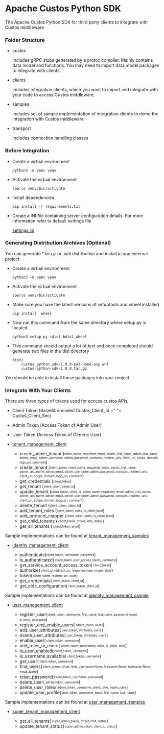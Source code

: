 # Apache Custos Python SDK
The Apache Custos Python SDK for  third party clients to  integrate with Custos middleware


### Folder Structure

 - custos
      
    Includes gRPC stubs generated by a protoc compiler. Mainly contains data model and functions. You may 
              need to import data model packages to integrate with clients. 
              
 - clients
      
     Includes integration clients, which you want to import and integrate with your code to access Custos middleware.
              
 - samples
      
   Includes set of sample implementation of  integration clients to demo the integration with  Custos middleware
              
 - transport
 
   Includes connection handling classes 
              

### Before  Integration

  -  Create a virtual environment
                
       ```
       python3 -m venv venv
        ```    
  -  Activate the virtual environment
        
       ```
       source venv/bin/activate
       ```
  -  Install dependencies
            
       ```
       pip install -r requirements.txt
       ```
  -  Create a INI file containing server configuration details. For more information refer to default settings file
            
       [settings.ini](custos/transport/settings.ini)
       
### Generating Distribution Archives (Optional)

   You can generate *.tar.gz or .whl distribution and install to any external project. 
   
   -  Create a virtual environment
                
       ```
       python3 -m venv venv
        ```    
   -  Activate the virtual environment
        
       ```
       source venv/bin/activate
       ```
   - Make sure you have the latest versions of setuptools and wheel installed
    
       ```
       pip install  wheel
       ``` 
     
   - Now run this command from the same directory where setup.py is located
   
        ```
        python3 setup.py sdist bdist_wheel
        ```
   - This command should output a lot of text and once completed should generate two files in the dist directory
   
        ```
        dist/
            custos_python_sdk-1.0.0-py3-none-any.whl
            custos-python-sdk-1.0.0.tar.gz
        ```     

You should be able to install those packages into your project.



### Integrate With Your Clients

There are three types of tokens used for access custos APIs.
   
   - Client Token (Base64 encoded Custos_Client_Id +":"+ Custos_Client_Sec)
   - Admin Token (Access Token of Admin User)
   - User Token (Access Token of Generic User)
      
   -  [tenant_management_client](custos/clients/tenant_management_client.py)
   
      - create_admin_tenant (<sub><sup>client_name, requester_email, admin_frist_name,
                            admin_last_name, admin_email, admin_username, admin_password,
                            contacts, redirect_uris, client_uri, scope, domain, logo_uri, comment</sup></sub>)
      - create_tenant (<sub><sup>client_token, client_name, requester_email, admin_frist_name,
                            admin_last_name, admin_email, admin_username, admin_password,
                            contacts, redirect_uris, client_uri, scope, domain, logo_uri, comment</sup></sub>)
      - get_credentials (<sub><sup>client_token</sup></sub>)
      - get_tenant (<sub><sup>client_token, client_id</sup></sub>)
      - update_tenant (<sub><sup>client_token, client_id, client_name, requester_email, admin_frist_name,
                      admin_last_name, admin_email, admin_username, admin_password,
                      contacts, redirect_uris, client_uri, scope, domain, logo_uri, comment</sup></sub>)
      - delete_tenant (<sub><sup>client_token, client_id</sup></sub>)
      - add_tenant_roles (<sub><sup>client_token, roles, is_client_level</sup></sub>)
      - add_protocol_mapper (<sub><sup>client_token, roles, is_client_level</sup></sub>)
      - get_child_tenants (<sub><sup> client_token, offset, limit, status</sup></sub>)
      - get_all_tenants (<sub><sup> client_token, email</sup></sub>)
      
    
      
   Sample implementations can be found at [tenant_management_samples](custos/samples/tenant_management_samples.py)
      
   -   [identity_management_client](custos/clients/identity_management_client.py)
      
       - authenticate(<sub><sup>client_token, username, password</sup></sub>)
       - is_authenticated(<sub><sup> client_token, user_access_token, username</sup></sub>)
       - get_service_account_access_token(<sub><sup> client_token</sup></sub>)
       - authorize(<sub><sup> client_id, redirect_uri, response_type, scope, state</sup></sub>)
       - token(<sub><sup>  client_token, redirect_uri, code</sup></sub>)
       - get_credentials(<sub><sup>  client_token, client_id</sup></sub>)
       - get_oidc_configuration(<sub><sup> client_token, client_id</sup></sub>)
       
   Sample implementations can be found at [identity_management_sample](custos/samples/identity_management_samples.py)
    
    
   - [user_management_client](custos/clients/user_management_client.py)   
       
       - register_user(<sub><sup>client_token, username, first_name, last_name, password, email, is_temp_password</sup></sub>) 
       - register_and_enable_users(<sub><sup> admin_token, users</sup></sub>)
       - add_user_attributes(<sub><sup> user_token, attributes, users</sup></sub>)
       - delete_user_attributes(<sub><sup> user_token, attributes, users</sup></sub>)
       - enable_user(<sub><sup> client_token, username</sup></sub>)
       - add_roles_to_users(<sub><sup> admin_token, usernames, roles, is_client_level</sup></sub>)
       - is_user_enabled(<sub><sup>  client_token, username</sup></sub>)
       - is_username_available(<sub><sup> client_token, username</sup></sub>)
       - get_user(<sub><sup> client_token, username</sup></sub>)
       - find_users(<sub><sup> client_token, offset, limit, username=None, firstname=None, lastname=None, email=None</sup></sub>)
       - reset_password(<sub><sup> client_token, username, password</sup></sub>)
       - delete_user(<sub><sup>  admin_token, username</sup></sub>)
       - delete_user_roles(<sub><sup> admin_token, username, client_roles, realm_roles</sup></sub>)
       - update_user_profile(<sub><sup> user_token, username, email, first_name, last_name</sup></sub>)
       
       
   Sample implementations can be found at [user_management_samples](custos/samples/user_management_sample.py)
       
       
       
   - [super_tenant_management_client](custos/clients/super_tenant_management_client.py)
   
       - get_all_tenants(<sub><sup> super_admin_token, offset, limit, status</sup></sub>)
       - update_tenant_status(<sub><sup>  super_admin_token, client_id, status</sup></sub>)
 
  